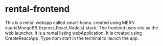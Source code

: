 # rental-frontend
This is a rental webapp called smart-hama.
created using MERN stack(MongoBB,Express,React,Nodejs) stack.
The frontend uses vite as the web launcher.
It is a rental listing webApplication.
It is created using CreateReactApp.
Type npm start in the terminal to launch the app.
